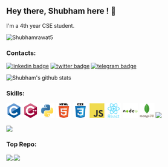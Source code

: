 ## Hey there, Shubham here ! 👋
I'm a 4th year CSE student.


<p align="left"> <img src="https://komarev.com/ghpvc/?username=Shubhamrawat5&label=Views&color=blue&style=plastic" alt="Shubhamrawat5" /> </p>

### Contacts:
[![linkedin badge](https://img.shields.io/badge/Shubham-30302f?style=flat&logo=linkedin)](https://www.linkedin.com/in/shubham-rawat-63958416a)
[![twitter badge](https://img.shields.io/badge/@Shubhammrawatt-30302f?style=flat&logo=twitter)](https://twitter.com/Shubhammrawatt)
[![telegram badge](https://img.shields.io/badge/Krypton-30302f?style=flat&logo=telegram)](https://t.me/kryptonPVX)

<!--
**Shubhamrawat5/Shubhamrawat5** is a ✨ _special_ ✨ repository because its `README.md` (this file) appears on your GitHub profile.

Here are some ideas to get you started:

- 🔭 I’m currently working on ...
- 🌱 I’m currently learning ...
- 👯 I’m looking to collaborate on ...
- 🤔 I’m looking for help with ...
- 💬 Ask me about ...
- 📫 How to reach me: ...
- 😄 Pronouns: ...
- ⚡ Fun fact: ...
-->

![Shubham's github stats](https://github-readme-stats.vercel.app/api?username=Shubhamrawat5&theme=tokyonight)



### Skills:

<code><img height="40" src="https://raw.githubusercontent.com/devicons/devicon/master/icons/c/c-original.svg"></code>
<code><img height="40" src="https://raw.githubusercontent.com/devicons/devicon/master/icons/cplusplus/cplusplus-original.svg"></code>
<code><img height="40" src="https://raw.githubusercontent.com/devicons/devicon/master/icons/python/python-original.svg"></code>
<code><img height="40" src="https://raw.githubusercontent.com/devicons/devicon/master/icons/html5/html5-original-wordmark.svg"></code>
<code><img height="40" src="https://raw.githubusercontent.com/devicons/devicon/master/icons/css3/css3-original-wordmark.svg"></code>
<code><img height="40" src="https://raw.githubusercontent.com/devicons/devicon/master/icons/javascript/javascript-original.svg"></code>
<code><img height="40" src="https://raw.githubusercontent.com/devicons/devicon/master/icons/react/react-original-wordmark.svg"></code>
<code><img height="40" src="https://raw.githubusercontent.com/devicons/devicon/master/icons/nodejs/nodejs-original-wordmark.svg"></code>
<code><img height="40" src="https://raw.githubusercontent.com/devicons/devicon/master/icons/mongodb/mongodb-original-wordmark.svg"></code>
<code><img height="40" src="https://www.vectorlogo.zone/logos/git-scm/git-scm-icon.svg"></code>



<a href="https://github.com/Shubhamrawat5">
  <img align="center" src="https://github-readme-stats.vercel.app/api/top-langs/?username=Shubhamrawat5&theme=dark&hide_langs_below=1" />
</a>

### Top Repo:

<a href="https://github.com/Shubhamrawat5/TeleNews">
 <img align="center" src="https://github-readme-stats.vercel.app/api/pin/?username=Shubhamrawat5&repo=TeleNews&theme=dark" />
</a>

<a href="https://github.com/Shubhamrawat5/apple-playlist-downloader">
 <img align="center" src="https://github-readme-stats.vercel.app/api/pin/?username=Shubhamrawat5&repo=apple-playlist-downloader&theme=dark" />
</a>

